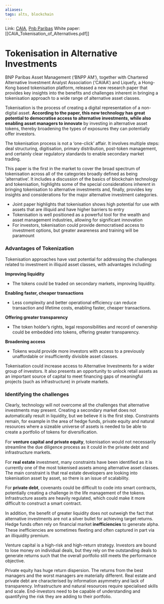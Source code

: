 ```yaml
---
aliases:
tags: alts, blockchain
---
```

Link: [CAIA](https://caia.org/tokenisation), [Pnb Paribas](https://investors-corner.bnpparibas-am.com/markets/a-new-white-paper-tokenisation-of-alternative-investments/)
White paper: [[CAIA_Tokenisation_of_Alternatives.pdf]]

# Tokenisation in Alternative Investments
BNP Paribas Asset Management (‘BNPP AM’), together with Chartered Alternative Investment Analyst Association (‘CAIAA’) and Liquefy, a Hong-Kong based tokenisation platform, released a new research paper that provides key insights into the benefits and challenges inherent in bringing a tokenisation approach to a wide range of alternative asset classes.

Tokenisation is the process of creating a digital representation of a non-digital asset. **According to the paper, this new technology has great potential to democratise access to alternative investments, while also enabling asset managers to innovate** by investing in alternative asset tokens, thereby broadening the types of exposures they can potentially offer investors.

The tokenisation process is not a ‘one-click’ affair. It involves multiple steps: deal structuring, digitisation, primary distribution, post-token management, and certainly clear regulatory standards to enable secondary market trading.

This paper is the first in the market to cover the broad spectrum of tokenisation across all of the categories broadly defined as being ‘alternative’. It includes a discussion of the basics of blockchain technology and tokenisation, highlights some of the special considerations inherent in bringing tokenisation to alternative investments and, finally, provides key insights and considerations for the major alternative investment categories.

-   Joint paper highlights that tokenisation shows high potential for use with assets that are illiquid and have higher barriers to entry
-   Tokenisation is well positioned as a powerful tool for the wealth and asset management industries, allowing for significant innovation
-   For investors, tokenisation could provide democratised access to investment options, but greater awareness and training will be paramount

### Advantages of Tokenization
Tokenisation approaches have vast potential for addressing the challenges related to investment in illiquid asset classes, with advantages including:

**Improving liquidity**
-   The tokens could be traded on secondary markets, improving liquidity.

**Enabling faster, cheaper transactions**
-   Less complexity and better operational efficiency can reduce transaction and lifetime costs, enabling faster, cheaper transactions.

**Offering greater transparency**
-   The token holder’s rights, legal responsibilities and record of ownership could be embedded into tokens, offering greater transparency.

**Broadening access**
-   Tokens would provide more investors with access to a previously unaffordable or insufficiently divisible asset classes.

Tokenisation could increase access to Alternative Investments for a wider group of investors. It also presents an opportunity to unlock retail assets as an important source of capital to meet financing gaps of meaningful projects (such as infrastructure) in private markets.

### Identifying the challenges
Clearly, technology will not overcome all the challenges that alternative investments may present. Creating a secondary market does not automatically result in liquidity, but we believe it is the ﬁrst step. Constraints remain, for example in the area of hedge funds, private equity and natural resources where a sizeable universe of assets is needed to be able to create a portfolio of tokens for diversiﬁcation.

For **venture capital and private equity**, tokenisation would not necessarily streamline the due diligence process as it could in the private debt and infrastructure markets.

For **real estate** investment, many constraints have been identiﬁed as it is currently one of the most tokenised assets among alternative asset classes. The main constraint is that real estate developers are looking into tokenisation asset by asset, so there is an issue of scalability.

For **private debt**, covenants could be difficult to code into smart contracts, potentially creating a challenge in the life management of the tokens. Infrastructure assets are heavily regulated, which could make it more difficult to construct a smart contract.

In addition, the beneﬁt of greater liquidity does not outweigh the fact that alternative investments are not a silver bullet for achieving target returns. Hedge funds often rely on ﬁnancial market **inefficiencies** to generate alpha. These inefficiencies are sometimes ﬂeeting and often captured in part via an illiquidity premium.

Venture capital is a high-risk and high-return strategy. Investors are bound to lose money on individual deals, but they rely on the outstanding deals to generate returns such that the overall portfolio still meets the performance objective.

Private equity has huge return dispersion. The returns from the best managers and the worst managers are materially different. Real estate and private debt are characterised by information asymmetry and lack of transparency. Infrastructure and natural resources require specialised skills and scale. End-investors need to be capable of understanding and quantifying the risk they are adding to their portfolio.



